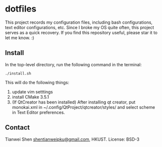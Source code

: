 dotfiles
================
This project records my configuration files, including bash configurations, text editor configurations, etc. Since I broke my OS quite often, this project serves as a quick recovery. If you find this repository useful, please star it to let me know. :)

Install
----------------
In the top-level directory, run the following command in the terminal:

    ./install.sh

This will do the following things:
1. update vim setttings
2. install CMake 3.5.1
3. (If QtCreator has been installed) After installing qt creator, put monokai.xml in ~/.config/QtProject/qtcreator/styles/ and select scheme in Text Editor preferences.

Contact
----------------
Tianwei Shen <shentianweipku@gmail.com>, HKUST.
License: BSD-3
